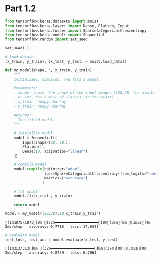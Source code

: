 # Part 1.2


```python
from tensorflow.keras.datasets import mnist
from tensorflow.keras.layers import Dense, Flatten, Input
from tensorflow.keras.losses import SparseCategoricalCrossentropy
from tensorflow.keras.models import Sequential
from tensorflow.random import set_seed
```


```python
set_seed(1)
```


```python
# load dataset
(x_train, y_train), (x_test, y_test) = mnist.load_data()
```


```python
def my_model(shape, n, x_train, y_train):
    """
    Initializes, compiles, and fits a model.
    
    Parameters:
    - shape: tuple, the shape of the input images ((28,28) for minst)
    - n: int, the number of classes (10 for minst)
    - x_train: numpy.ndarray
    - y_train: numpy.ndarray
      
    Returns:
    - The fitted model.
    """
    
    # initialize model
    model = Sequential([
        Input(shape=(28, 28)),
        Flatten(),
        Dense(10, activation="linear")
    ])

    # compile model
    model.compile(optimizer="adam",
                  loss=SparseCategoricalCrossentropy(from_logits=True), # from_logits=True applies softmax to loss
                  metrics=["accuracy"]
                 )

    # fit model
    model.fit(x_train, y_train)
    
    return model
```


```python
model = my_model((28,28),10,x_train,y_train)
```

    [1m1875/1875[0m [32m━━━━━━━━━━━━━━━━━━━━[0m[37m[0m [1m5s[0m 2ms/step - accuracy: 0.7716 - loss: 17.6088
    


```python
# evaluate model
test_loss, test_acc = model.evaluate(x_test, y_test)
```

    [1m313/313[0m [32m━━━━━━━━━━━━━━━━━━━━[0m[37m[0m [1m1s[0m 2ms/step - accuracy: 0.8739 - loss: 6.7864
    
